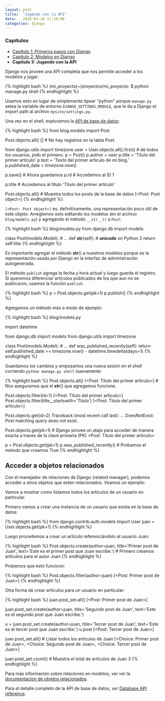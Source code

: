 ```yaml
---
layout: post
title:  "Jugando con la API"
date:   2016-01-26 17:10:00
categories: django
---
```


### Capítulos

- [Capítulo 1: Primeros pasos con Django](https://herchila.github.io/django/2015/02/18/primeros-pasos-con-django.html)
- [Capítulo 2: Modelos en Django](https://herchila.github.io/django/2016/01/24/modelos-en-django.html)
- **Capítulo 3: Jugando con la API**

Django nos provee una API completa que nos permite acceder a los modelos y jugar:

{% highlight bash %}
(mi_proyecto)~/proyectos/mi_proyecto: $ python manage.py shell
{% endhighlight %}

Usamos esto en lugar de simplemente tipear "python" porque `manage.py` setea la variable de entorno `DJANGO_SETTINGS_MODULE`, que le da a Django el import path al archivo `mysite/settings.py`.

Una vez en el shell, exploramos la [API de base de datos](https://docs.djangoproject.com/en/1.8/topics/db/queries):

{% highlight bash %}
from blog.models import Post

Post.objects.all()
[]                                  # No hay registros en la tabla Post.

from django.utils import timezone
user = User.objects.all().first()   # de todos los usuarios, pido el primero.
p = Post()
p.author = user
p.title = 'Titulo del primer artículo'
p.text = 'Texto del primer artículo de mi blog.'
p.published_date = timezone.now()

p.save()    # Ahora guardamos
p.id        # Accedemos al ID
1

p.title     # Accedemos al título
'Titulo del primer artículo'

Post.objects.all()      # Muestra todos los posts de la base de datos
[<Post: Post object>]
{% endhighlight %}

`[<Post: Post object>]` es, definitivamente, una representación poco útil de este objeto. Arreglemos esto editando los modelos (en el archivo `blog/models.py`) y agregando el método `__str__()` a `Post`:

{% highlight bash %}
blog/models.py
from django.db import models

class Post(models.Model):
    # ...
    def __str__(self):              # __unicode__ on Python 2
        return self.title
{% endhighlight %}

Es importante agregar el método __str__() a nuestros modelos porque es la representación usada por Django en la interfaz de administración autogenerada.

El método `publish` agrega la fecha y hora actual y luego guarda el registro. Si queremos diferenciar artículos publicados de los que aun no se publicaron, usamos la función `publish`.

{% highlight bash %}
p = Post.objects.get(pk=1)
p.publish()
{% endhighlight %}

Agregamos un método más a modo de ejemplo:

{% highlight bash %}
blog/models.py

import datetime

from django.db import models
from django.utils import timezone


class Post(models.Model):
    # ...
    def was_published_recently(self):
        return self.published_date >= timezone.now() - datetime.timedelta(days=1)
{% endhighlight %}

Guardamos los cambios y empezamos una nueva sesión en el shell corriendo `python manage.py shell` nuevamente:

{% highlight bash %}
Post.objects.all()
[<Post: Titulo del primer artículo>]       # Nos aseguramos que el __str__() que agregamos funcione.

Post.objects.filter(id=1)
[<Post: Titulo del primer artículo>]
Post.objects.filter(title__startswith='Titulo')
[<Post: Titulo del primer artículo>]

Post.objects.get(id=2)
Traceback (most recent call last):
    ...
DoesNotExist: Post matching query does not exist.

Post.objects.get(pk=1)      # Django provee un atajo para acceder de manera exacta a traves de la clave primaria (PK)
<Post: Titulo del primer artículo>

p = Post.objects.get(pk=1)
p.was_published_recently()          # Probamos el metodo que creamos
True
{% endhighlight %}

## Acceder a objetos relacionados

Con el manejador de relaciones de Django (related manager), podemos acceder a otros objetos que esten relacionados. Veamos un ejemplo:

Vamos a mostrar como listamos todos los artículos de un usuario en particular.

Primero vamos a crear una instancia de un usuario que exista en la base de datos:

{% highlight bash %}
from django.contrib.auth.models import User
juan = User.objects.get(pk=1)
{% endhighlight %}

Luego procedemos a crear un artículo referenciándolo al usuario Juan:

{% highlight bash %}
Post.objects.create(author=juan, title='Primer post de Juan', text='Este es el primer post que Juan escribe.')    # Primero creamos artículos para el autor Juan
{% endhighlight %}

Probemos que esto funcionó:

{% highlight bash %}
Post.objects.filter(author=juan)
[<Post: Primer post de Juan>]
{% endhighlight %}

Otra forma de crear artículos para un usuario en particular:

{% highlight bash %}
juan.post_set.all()
[<Post: Primer post de Juan>]

juan.post_set.create(author=juan, title='Segundo post de Juan', text='Este es el segundo post que Juan escribe.')

u = juan.post_set.create(author=juan, title='Tercer post de Juan', text='Este es el tercer post que Juan escribe.')
u.post
[<Post: Tercer post de Juan>]

juan.post_set.all()     # Listar todos los artículos de Juan
[<Choice: Primer post de Juan>, <Choice: Segundo post de Juan>, <Choice: Tercer post de Juan>]

juan.post_set.count()       # Muestra el total de artículos de Juan
3
{% endhighlight %}

Para más información sobre relaciones en modelos, ver ver la [documentacion de objetos relacionados](https://docs.djangoproject.com/en/1.8/ref/models/relations).

Para el detalle completo de la API de base de datos, ver [Database API reference](https://docs.djangoproject.com/en/1.8/topics/db/queries).